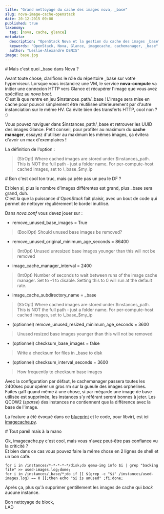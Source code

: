 ```yaml
---
title: "Grand nettoyage du cache des images nova, _base"
slug: nova-image-cache-openstack
date: 20-12-2015 09:00
published: true
taxonomy:
  tag: [nova, cache, glance]
metadata:
  description: "OpenStack Nova et la gestion du cache des images _base"
  keywords: "OpenStack, Nova, Glance, imagecache, cachemanager, _base"
  author: "Leslie-Alexandre DENIS"
image: base.jpg
---
```

#<i class="fa fa-cubes"></i> Mais c'est quoi \_base dans Nova ?

Avant toute chose, clarifions le rôle du répertoire \_base sur votre hyperviseur. Lorsque vous instanciez une VM, le service **nova-compute** va initier une connexion HTTP vers Glance et récupérer l'image que vous avez spécifiez au *nova boot*.  
C'est là que rentre en jeu $instances_path/\_base ! L'image sera mise en cache pour pouvoir simplement être réutilisée ultérieurement par d'autre instanciation sur le même HV. Ca évite bien des transferts HTTP, cool non ? :)

Vous pouvez naviguer dans $instances_path/\_base et retrouver les UUID des images Glance. Petit conseil, pour profiter au maximum du **cache manager**, essayez d'utiliser au maximum les mêmes images, ça évitera d'avoir un max d'exemplaires !

La définition de l'option :  

> (StrOpt) Where cached images are stored under $instances_path. This is NOT the full path - just a folder name. For per-compute-host cached images, set to \_base_$my_ip

#<i class="fa fa-fire"></i> Bon c'est cool ton truc, mais ça pète pas un peu le DF ?

Et bien si, plus le nombre d'images différentes est grand, plus \_base sera grand, duh.  
C'est la que la puissance d'*OpenStack* fait plaisir, avec un bout de code qui permet de nettoyer régulièrement le bordel inutilisé.  

Dans *nova.conf* vous devez jouer sur :  

- remove_unused_base_images = True

> (BoolOpt) Should unused base images be removed?

- remove_unused_original_minimum_age_seconds = 86400

> (IntOpt) Unused unresized base images younger than this will not be removed

- image_cache_manager_interval = 2400

> (IntOpt) Number of seconds to wait between runs of the image cache manager. Set to -1 to disable. Setting this to 0 will run at the default rate.

- image_cache_subdirectory_name = \_base

> (StrOpt) Where cached images are stored under $instances_path. This is NOT the full path - just a folder name. For per-compute-host cached images, set to \_base_$my_ip

- (optionnel) remove_unused_resized_minimum_age_seconds = 3600

> Unused resized base images younger than this will not be removed

- (optionnel) checksum_base_images = false

> Write a checksum for files in \_base to disk

- (optionnel) checksum_interval_seconds = 3600

> How frequently to checksum base images

Avec la configuration par défaut, le cachemanager passera toutes les 2400sec pour opérer un gros rm sur la gueule des images orphelines.  
Faites gaff quand même à une chose, si par mégarde une image de base utilisée est supprimée, les instances s'y référant seront bonnes à jeter. Les QCOW2 (*sparse*) des instances ne contiennent que la différence avec la base de l'image.  

La feature a été évoqué dans ce [blueprint](https://wiki.openstack.org/wiki/Nova-image-cache-management) et le code, pour libvirt, est ici [imagecache.py](https://github.com/openstack/nova/blob/master/nova/virt/libvirt/imagecache.py).

#<i class="fa fa-coffee"></i> Tout pareil mais à la mano

Ok, imagecache.py c'est cool, mais vous n'avez peut-être pas confiance vu la criticité ?  
Et bien dans ce cas vous pouvez faire la même chose en 2 lignes de shell et un bon café.  

```shell
for i in /instances/*-*-*-*-*/disk;do qemu-img info $i | grep "backing file" >> used-images.log;done;
for i in /instances/_base/*;do if [[ $(grep -c "$i" /instances/used-images.log) == 0 ]];then echo "$i is unused" ;fi;done;
```

Après ça, plus qu'à supprimer gentillement les images de cache qui *back* aucune instance.  

Bon nettoyage de block,  
LAD
